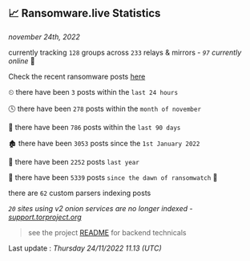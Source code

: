 
## 📈 Ransomware.live Statistics
_november 24th, 2022_

currently tracking `128` groups across `233` relays & mirrors - _`97` currently online_ 📡

Check the recent ransomware posts [here](https://www.ransomware.live/#/recentposts)


⏲ there have been `3` posts within the `last 24 hours`

🕓 there have been `278` posts within the `month of november`

📅 there have been `786` posts within the `last 90 days`

🏚 there have been `3053` posts since the `1st January 2022`

🚀 there have been `2252` posts `last year`

🦕 there have been `5339` posts `since the dawn of ransomwatch` 🐣

there are `62` custom parsers indexing posts

_`20` sites using v2 onion services are no longer indexed - [support.torproject.org](https://support.torproject.org/onionservices/v2-deprecation/)_

> see the project [README](https://github.com/jmousqueton/ransomwatch#readme) for backend technicals



Last update : _Thursday 24/11/2022 11.13 (UTC)_

